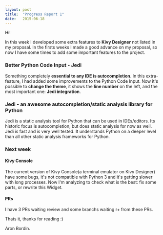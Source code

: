 ```yaml
---
layout: post
title:  "Progress Report 1"
date:   2015-06-18
---
```


Hi!


In this week I developed some extra features to **Kivy Designer** not listed in my proposal. In the firsts weeks I made a good advance on my proposal, so now I have some times to add some important features to the project.


### Better Python Code Input - Jedi

Something completely **essential to any IDE is autocompletion**. In this extra-feature, I had added some improvements to the Python Code Input. 
Now it's possible to **change the theme**, it shows the **line number** on the left, and the most important one: **Jedi integration**.


### Jedi - an awesome autocompletion/static analysis library for Python

Jedi is a static analysis tool for Python that can be used in IDEs/editors. 
Its historic focus is autocompletion, but does static analysis for now as well. 
Jedi is fast and is very well tested. 
It understands Python on a deeper level than all other static analysis frameworks for Python.


### Next week

#### Kivy Console

The current version of Kivy Console(a terminal emulator on Kivy Designer) have some bugs, it's not compatible with Python 3 and it's getting slower with long processes. 
Now I'm analyzing to check what is the best: fix some parts, or rewrite this Widget.

#### PRs

I have 3 PRs waiting review and some branchs waiting r+ from these PRs.



Thats it, thanks for reading :)

Aron Bordin.